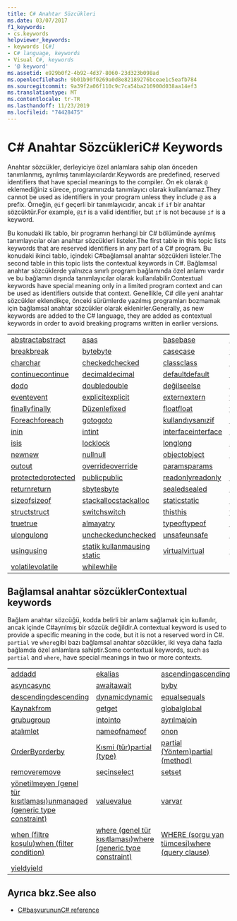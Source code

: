 ```yaml
---
title: C# Anahtar Sözcükleri
ms.date: 03/07/2017
f1_keywords:
- cs.keywords
helpviewer_keywords:
- keywords [C#]
- C# language, keywords
- Visual C#, keywords
- '@ keyword'
ms.assetid: e929b0f2-4b92-4d37-8060-23d323b098ad
ms.openlocfilehash: 9b01b90f0269a0d8e82189276bceae1c5eafb784
ms.sourcegitcommit: 9a39f2a06f110c9c7ca54ba216900d038aa14ef3
ms.translationtype: MT
ms.contentlocale: tr-TR
ms.lasthandoff: 11/23/2019
ms.locfileid: "74428475"
---
```

# <a name="c-keywords"></a><span data-ttu-id="f63d9-102">C# Anahtar Sözcükleri</span><span class="sxs-lookup"><span data-stu-id="f63d9-102">C# Keywords</span></span>

<span data-ttu-id="f63d9-103">Anahtar sözcükler, derleyiciye özel anlamlara sahip olan önceden tanımlanmış, ayrılmış tanımlayıcılardır.</span><span class="sxs-lookup"><span data-stu-id="f63d9-103">Keywords are predefined, reserved identifiers that have special meanings to the compiler.</span></span> <span data-ttu-id="f63d9-104">Ön ek olarak `@` eklemediğiniz sürece, programınızda tanımlayıcı olarak kullanılamaz.</span><span class="sxs-lookup"><span data-stu-id="f63d9-104">They cannot be used as identifiers in your program unless they include `@` as a prefix.</span></span> <span data-ttu-id="f63d9-105">Örneğin, `@if` geçerli bir tanımlayıcıdır, ancak `if` `if` bir anahtar sözcüktür.</span><span class="sxs-lookup"><span data-stu-id="f63d9-105">For example, `@if` is a valid identifier, but `if` is not because `if` is a keyword.</span></span>  
  
 <span data-ttu-id="f63d9-106">Bu konudaki ilk tablo, bir programın herhangi bir C# bölümünde ayrılmış tanımlayıcılar olan anahtar sözcükleri listeler.</span><span class="sxs-lookup"><span data-stu-id="f63d9-106">The first table in this topic lists keywords that are reserved identifiers in any part of a C# program.</span></span> <span data-ttu-id="f63d9-107">Bu konudaki ikinci tablo, içindeki C#bağlamsal anahtar sözcükleri listeler.</span><span class="sxs-lookup"><span data-stu-id="f63d9-107">The second table in this topic lists the contextual keywords in C#.</span></span> <span data-ttu-id="f63d9-108">Bağlamsal anahtar sözcüklerde yalnızca sınırlı program bağlamında özel anlamı vardır ve bu bağlamın dışında tanımlayıcılar olarak kullanılabilir.</span><span class="sxs-lookup"><span data-stu-id="f63d9-108">Contextual keywords have special meaning only in a limited program context and can be used as identifiers outside that context.</span></span> <span data-ttu-id="f63d9-109">Genellikle, C# dile yeni anahtar sözcükler eklendikçe, önceki sürümlerde yazılmış programları bozmamak için bağlamsal anahtar sözcükler olarak eklenirler.</span><span class="sxs-lookup"><span data-stu-id="f63d9-109">Generally, as new keywords are added to the C# language, they are added as contextual keywords in order to avoid breaking programs written in earlier versions.</span></span>  
  
|||||  
|---|---|---|---|  
|[<span data-ttu-id="f63d9-110">abstract</span><span class="sxs-lookup"><span data-stu-id="f63d9-110">abstract</span></span>](abstract.md)|[<span data-ttu-id="f63d9-111">as</span><span class="sxs-lookup"><span data-stu-id="f63d9-111">as</span></span>](../operators/type-testing-and-cast.md#as-operator)|[<span data-ttu-id="f63d9-112">base</span><span class="sxs-lookup"><span data-stu-id="f63d9-112">base</span></span>](base.md)|[<span data-ttu-id="f63d9-113">bool</span><span class="sxs-lookup"><span data-stu-id="f63d9-113">bool</span></span>](bool.md)|  
|[<span data-ttu-id="f63d9-114">break</span><span class="sxs-lookup"><span data-stu-id="f63d9-114">break</span></span>](break.md)|[<span data-ttu-id="f63d9-115">byte</span><span class="sxs-lookup"><span data-stu-id="f63d9-115">byte</span></span>](../builtin-types/integral-numeric-types.md)|[<span data-ttu-id="f63d9-116">case</span><span class="sxs-lookup"><span data-stu-id="f63d9-116">case</span></span>](switch.md)|[<span data-ttu-id="f63d9-117">yakalaya</span><span class="sxs-lookup"><span data-stu-id="f63d9-117">catch</span></span>](try-catch.md)|  
|[<span data-ttu-id="f63d9-118">char</span><span class="sxs-lookup"><span data-stu-id="f63d9-118">char</span></span>](../builtin-types/char.md)|[<span data-ttu-id="f63d9-119">checked</span><span class="sxs-lookup"><span data-stu-id="f63d9-119">checked</span></span>](checked.md)|[<span data-ttu-id="f63d9-120">class</span><span class="sxs-lookup"><span data-stu-id="f63d9-120">class</span></span>](class.md)|[<span data-ttu-id="f63d9-121">const</span><span class="sxs-lookup"><span data-stu-id="f63d9-121">const</span></span>](const.md)|  
|[<span data-ttu-id="f63d9-122">continue</span><span class="sxs-lookup"><span data-stu-id="f63d9-122">continue</span></span>](continue.md)|[<span data-ttu-id="f63d9-123">decimal</span><span class="sxs-lookup"><span data-stu-id="f63d9-123">decimal</span></span>](../builtin-types/floating-point-numeric-types.md)|[<span data-ttu-id="f63d9-124">default</span><span class="sxs-lookup"><span data-stu-id="f63d9-124">default</span></span>](default.md)|[<span data-ttu-id="f63d9-125">delegate</span><span class="sxs-lookup"><span data-stu-id="f63d9-125">delegate</span></span>](../builtin-types/reference-types.md)|  
|[<span data-ttu-id="f63d9-126">do</span><span class="sxs-lookup"><span data-stu-id="f63d9-126">do</span></span>](do.md)|[<span data-ttu-id="f63d9-127">double</span><span class="sxs-lookup"><span data-stu-id="f63d9-127">double</span></span>](../builtin-types/floating-point-numeric-types.md)|[<span data-ttu-id="f63d9-128">değilse</span><span class="sxs-lookup"><span data-stu-id="f63d9-128">else</span></span>](if-else.md)|[<span data-ttu-id="f63d9-129">enum</span><span class="sxs-lookup"><span data-stu-id="f63d9-129">enum</span></span>](enum.md)|  
|[<span data-ttu-id="f63d9-130">event</span><span class="sxs-lookup"><span data-stu-id="f63d9-130">event</span></span>](event.md)|[<span data-ttu-id="f63d9-131">explicit</span><span class="sxs-lookup"><span data-stu-id="f63d9-131">explicit</span></span>](../operators/user-defined-conversion-operators.md)|[<span data-ttu-id="f63d9-132">extern</span><span class="sxs-lookup"><span data-stu-id="f63d9-132">extern</span></span>](extern.md)|[<span data-ttu-id="f63d9-133">false</span><span class="sxs-lookup"><span data-stu-id="f63d9-133">false</span></span>](false-literal.md)|  
|[<span data-ttu-id="f63d9-134">finally</span><span class="sxs-lookup"><span data-stu-id="f63d9-134">finally</span></span>](try-finally.md)|[<span data-ttu-id="f63d9-135">Düzenle</span><span class="sxs-lookup"><span data-stu-id="f63d9-135">fixed</span></span>](fixed-statement.md)|[<span data-ttu-id="f63d9-136">float</span><span class="sxs-lookup"><span data-stu-id="f63d9-136">float</span></span>](../builtin-types/floating-point-numeric-types.md)|[<span data-ttu-id="f63d9-137">for</span><span class="sxs-lookup"><span data-stu-id="f63d9-137">for</span></span>](for.md)|  
|[<span data-ttu-id="f63d9-138">Foreach</span><span class="sxs-lookup"><span data-stu-id="f63d9-138">foreach</span></span>](foreach-in.md)|[<span data-ttu-id="f63d9-139">goto</span><span class="sxs-lookup"><span data-stu-id="f63d9-139">goto</span></span>](goto.md)|[<span data-ttu-id="f63d9-140">kullandıysanız</span><span class="sxs-lookup"><span data-stu-id="f63d9-140">if</span></span>](if-else.md)|[<span data-ttu-id="f63d9-141">implicit</span><span class="sxs-lookup"><span data-stu-id="f63d9-141">implicit</span></span>](../operators/user-defined-conversion-operators.md)|  
|[<span data-ttu-id="f63d9-142">in</span><span class="sxs-lookup"><span data-stu-id="f63d9-142">in</span></span>](in.md)|[<span data-ttu-id="f63d9-143">int</span><span class="sxs-lookup"><span data-stu-id="f63d9-143">int</span></span>](../builtin-types/integral-numeric-types.md)|[<span data-ttu-id="f63d9-144">interface</span><span class="sxs-lookup"><span data-stu-id="f63d9-144">interface</span></span>](interface.md)|[<span data-ttu-id="f63d9-145">internal</span><span class="sxs-lookup"><span data-stu-id="f63d9-145">internal</span></span>](internal.md)|
|[<span data-ttu-id="f63d9-146">is</span><span class="sxs-lookup"><span data-stu-id="f63d9-146">is</span></span>](is.md)|[<span data-ttu-id="f63d9-147">lock</span><span class="sxs-lookup"><span data-stu-id="f63d9-147">lock</span></span>](lock-statement.md)|[<span data-ttu-id="f63d9-148">long</span><span class="sxs-lookup"><span data-stu-id="f63d9-148">long</span></span>](../builtin-types/integral-numeric-types.md)|[<span data-ttu-id="f63d9-149">namespace</span><span class="sxs-lookup"><span data-stu-id="f63d9-149">namespace</span></span>](namespace.md)|
|[<span data-ttu-id="f63d9-150">new</span><span class="sxs-lookup"><span data-stu-id="f63d9-150">new</span></span>](../operators/new-operator.md)|[<span data-ttu-id="f63d9-151">null</span><span class="sxs-lookup"><span data-stu-id="f63d9-151">null</span></span>](null.md)|[<span data-ttu-id="f63d9-152">object</span><span class="sxs-lookup"><span data-stu-id="f63d9-152">object</span></span>](../builtin-types/reference-types.md)|[<span data-ttu-id="f63d9-153">operator</span><span class="sxs-lookup"><span data-stu-id="f63d9-153">operator</span></span>](../operators/operator-overloading.md)|
|[<span data-ttu-id="f63d9-154">out</span><span class="sxs-lookup"><span data-stu-id="f63d9-154">out</span></span>](out.md)|[<span data-ttu-id="f63d9-155">override</span><span class="sxs-lookup"><span data-stu-id="f63d9-155">override</span></span>](override.md)|[<span data-ttu-id="f63d9-156">params</span><span class="sxs-lookup"><span data-stu-id="f63d9-156">params</span></span>](params.md)|[<span data-ttu-id="f63d9-157">private</span><span class="sxs-lookup"><span data-stu-id="f63d9-157">private</span></span>](private.md)|
|[<span data-ttu-id="f63d9-158">protected</span><span class="sxs-lookup"><span data-stu-id="f63d9-158">protected</span></span>](protected.md)|[<span data-ttu-id="f63d9-159">public</span><span class="sxs-lookup"><span data-stu-id="f63d9-159">public</span></span>](public.md)|[<span data-ttu-id="f63d9-160">readonly</span><span class="sxs-lookup"><span data-stu-id="f63d9-160">readonly</span></span>](readonly.md)|[<span data-ttu-id="f63d9-161">ref</span><span class="sxs-lookup"><span data-stu-id="f63d9-161">ref</span></span>](ref.md)|
|[<span data-ttu-id="f63d9-162">return</span><span class="sxs-lookup"><span data-stu-id="f63d9-162">return</span></span>](return.md)|[<span data-ttu-id="f63d9-163">sbyte</span><span class="sxs-lookup"><span data-stu-id="f63d9-163">sbyte</span></span>](../builtin-types/integral-numeric-types.md)|[<span data-ttu-id="f63d9-164">sealed</span><span class="sxs-lookup"><span data-stu-id="f63d9-164">sealed</span></span>](sealed.md)|[<span data-ttu-id="f63d9-165">short</span><span class="sxs-lookup"><span data-stu-id="f63d9-165">short</span></span>](../builtin-types/integral-numeric-types.md)||
[<span data-ttu-id="f63d9-166">sizeof</span><span class="sxs-lookup"><span data-stu-id="f63d9-166">sizeof</span></span>](../operators/sizeof.md)|[<span data-ttu-id="f63d9-167">stackalloc</span><span class="sxs-lookup"><span data-stu-id="f63d9-167">stackalloc</span></span>](../operators/stackalloc.md)|[<span data-ttu-id="f63d9-168">static</span><span class="sxs-lookup"><span data-stu-id="f63d9-168">static</span></span>](static.md)|[<span data-ttu-id="f63d9-169">string</span><span class="sxs-lookup"><span data-stu-id="f63d9-169">string</span></span>](../builtin-types/reference-types.md)|
|[<span data-ttu-id="f63d9-170">struct</span><span class="sxs-lookup"><span data-stu-id="f63d9-170">struct</span></span>](struct.md)|[<span data-ttu-id="f63d9-171">switch</span><span class="sxs-lookup"><span data-stu-id="f63d9-171">switch</span></span>](switch.md)|[<span data-ttu-id="f63d9-172">this</span><span class="sxs-lookup"><span data-stu-id="f63d9-172">this</span></span>](this.md)|[<span data-ttu-id="f63d9-173">throw</span><span class="sxs-lookup"><span data-stu-id="f63d9-173">throw</span></span>](throw.md)|
|[<span data-ttu-id="f63d9-174">true</span><span class="sxs-lookup"><span data-stu-id="f63d9-174">true</span></span>](true-literal.md)|[<span data-ttu-id="f63d9-175">almaya</span><span class="sxs-lookup"><span data-stu-id="f63d9-175">try</span></span>](try-catch.md)|[<span data-ttu-id="f63d9-176">typeof</span><span class="sxs-lookup"><span data-stu-id="f63d9-176">typeof</span></span>](../operators/type-testing-and-cast.md#typeof-operator)|[<span data-ttu-id="f63d9-177">uint</span><span class="sxs-lookup"><span data-stu-id="f63d9-177">uint</span></span>](../builtin-types/integral-numeric-types.md)|
|[<span data-ttu-id="f63d9-178">ulong</span><span class="sxs-lookup"><span data-stu-id="f63d9-178">ulong</span></span>](../builtin-types/integral-numeric-types.md)|[<span data-ttu-id="f63d9-179">unchecked</span><span class="sxs-lookup"><span data-stu-id="f63d9-179">unchecked</span></span>](unchecked.md)|[<span data-ttu-id="f63d9-180">unsafe</span><span class="sxs-lookup"><span data-stu-id="f63d9-180">unsafe</span></span>](unsafe.md)|[<span data-ttu-id="f63d9-181">ushort</span><span class="sxs-lookup"><span data-stu-id="f63d9-181">ushort</span></span>](../builtin-types/integral-numeric-types.md)|
|[<span data-ttu-id="f63d9-182">using</span><span class="sxs-lookup"><span data-stu-id="f63d9-182">using</span></span>](using.md)|[<span data-ttu-id="f63d9-183">statik kullanma</span><span class="sxs-lookup"><span data-stu-id="f63d9-183">using static</span></span>](using-static.md)|[<span data-ttu-id="f63d9-184">virtual</span><span class="sxs-lookup"><span data-stu-id="f63d9-184">virtual</span></span>](virtual.md)|[<span data-ttu-id="f63d9-185">void</span><span class="sxs-lookup"><span data-stu-id="f63d9-185">void</span></span>](void.md)|
|[<span data-ttu-id="f63d9-186">volatile</span><span class="sxs-lookup"><span data-stu-id="f63d9-186">volatile</span></span>](volatile.md)|[<span data-ttu-id="f63d9-187">while</span><span class="sxs-lookup"><span data-stu-id="f63d9-187">while</span></span>](while.md)|

## <a name="contextual-keywords"></a><span data-ttu-id="f63d9-188">Bağlamsal anahtar sözcükler</span><span class="sxs-lookup"><span data-stu-id="f63d9-188">Contextual keywords</span></span>

 <span data-ttu-id="f63d9-189">Bağlam anahtar sözcüğü, kodda belirli bir anlamı sağlamak için kullanılır, ancak içinde C#ayrılmış bir sözcük değildir.</span><span class="sxs-lookup"><span data-stu-id="f63d9-189">A contextual keyword is used to provide a specific meaning in the code, but it is not a reserved word in C#.</span></span> <span data-ttu-id="f63d9-190">`partial` ve `where`gibi bazı bağlamsal anahtar sözcükler, iki veya daha fazla bağlamda özel anlamlara sahiptir.</span><span class="sxs-lookup"><span data-stu-id="f63d9-190">Some contextual keywords, such as `partial` and `where`, have special meanings in two or more contexts.</span></span>  
  
||||  
|---|---|---|  
|[<span data-ttu-id="f63d9-191">add</span><span class="sxs-lookup"><span data-stu-id="f63d9-191">add</span></span>](add.md)|[<span data-ttu-id="f63d9-192">ek</span><span class="sxs-lookup"><span data-stu-id="f63d9-192">alias</span></span>](extern-alias.md)|[<span data-ttu-id="f63d9-193">ascending</span><span class="sxs-lookup"><span data-stu-id="f63d9-193">ascending</span></span>](ascending.md)|
|[<span data-ttu-id="f63d9-194">async</span><span class="sxs-lookup"><span data-stu-id="f63d9-194">async</span></span>](async.md)|[<span data-ttu-id="f63d9-195">await</span><span class="sxs-lookup"><span data-stu-id="f63d9-195">await</span></span>](../operators/await.md)|[<span data-ttu-id="f63d9-196">by</span><span class="sxs-lookup"><span data-stu-id="f63d9-196">by</span></span>](by.md)|
|[<span data-ttu-id="f63d9-197">descending</span><span class="sxs-lookup"><span data-stu-id="f63d9-197">descending</span></span>](descending.md)|[<span data-ttu-id="f63d9-198">dynamic</span><span class="sxs-lookup"><span data-stu-id="f63d9-198">dynamic</span></span>](../builtin-types/reference-types.md)|[<span data-ttu-id="f63d9-199">equals</span><span class="sxs-lookup"><span data-stu-id="f63d9-199">equals</span></span>](equals.md)|
|[<span data-ttu-id="f63d9-200">Kaynak</span><span class="sxs-lookup"><span data-stu-id="f63d9-200">from</span></span>](from-clause.md)|[<span data-ttu-id="f63d9-201">get</span><span class="sxs-lookup"><span data-stu-id="f63d9-201">get</span></span>](get.md)|[<span data-ttu-id="f63d9-202">global</span><span class="sxs-lookup"><span data-stu-id="f63d9-202">global</span></span>](../operators/namespace-alias-qualifier.md)|
|[<span data-ttu-id="f63d9-203">grubu</span><span class="sxs-lookup"><span data-stu-id="f63d9-203">group</span></span>](group-clause.md)|[<span data-ttu-id="f63d9-204">into</span><span class="sxs-lookup"><span data-stu-id="f63d9-204">into</span></span>](into.md)|[<span data-ttu-id="f63d9-205">ayrılma</span><span class="sxs-lookup"><span data-stu-id="f63d9-205">join</span></span>](join-clause.md)|
|[<span data-ttu-id="f63d9-206">atalım</span><span class="sxs-lookup"><span data-stu-id="f63d9-206">let</span></span>](let-clause.md)|[<span data-ttu-id="f63d9-207">nameof</span><span class="sxs-lookup"><span data-stu-id="f63d9-207">nameof</span></span>](../operators/nameof.md)|[<span data-ttu-id="f63d9-208">on</span><span class="sxs-lookup"><span data-stu-id="f63d9-208">on</span></span>](on.md)|
|[<span data-ttu-id="f63d9-209">OrderBy</span><span class="sxs-lookup"><span data-stu-id="f63d9-209">orderby</span></span>](orderby-clause.md)|[<span data-ttu-id="f63d9-210">Kısmi (tür)</span><span class="sxs-lookup"><span data-stu-id="f63d9-210">partial (type)</span></span>](partial-type.md)|[<span data-ttu-id="f63d9-211">partial (Yöntem)</span><span class="sxs-lookup"><span data-stu-id="f63d9-211">partial (method)</span></span>](partial-method.md)|
|[<span data-ttu-id="f63d9-212">remove</span><span class="sxs-lookup"><span data-stu-id="f63d9-212">remove</span></span>](remove.md)|[<span data-ttu-id="f63d9-213">seçin</span><span class="sxs-lookup"><span data-stu-id="f63d9-213">select</span></span>](select-clause.md)|[<span data-ttu-id="f63d9-214">set</span><span class="sxs-lookup"><span data-stu-id="f63d9-214">set</span></span>](set.md)|
|[<span data-ttu-id="f63d9-215">yönetilmeyen (genel tür kısıtlaması)</span><span class="sxs-lookup"><span data-stu-id="f63d9-215">unmanaged (generic type constraint)</span></span>](where-generic-type-constraint.md)|[<span data-ttu-id="f63d9-216">value</span><span class="sxs-lookup"><span data-stu-id="f63d9-216">value</span></span>](value.md)|[<span data-ttu-id="f63d9-217">var</span><span class="sxs-lookup"><span data-stu-id="f63d9-217">var</span></span>](var.md)|
|[<span data-ttu-id="f63d9-218">when (filtre koşulu)</span><span class="sxs-lookup"><span data-stu-id="f63d9-218">when (filter condition)</span></span>](when.md)|[<span data-ttu-id="f63d9-219">where (genel tür kısıtlaması)</span><span class="sxs-lookup"><span data-stu-id="f63d9-219">where (generic type constraint)</span></span>](where-generic-type-constraint.md)|[<span data-ttu-id="f63d9-220">WHERE (sorgu yan tümcesi)</span><span class="sxs-lookup"><span data-stu-id="f63d9-220">where (query clause)</span></span>](where-clause.md)|
|[<span data-ttu-id="f63d9-221">yield</span><span class="sxs-lookup"><span data-stu-id="f63d9-221">yield</span></span>](yield.md)| | |
  
## <a name="see-also"></a><span data-ttu-id="f63d9-222">Ayrıca bkz.</span><span class="sxs-lookup"><span data-stu-id="f63d9-222">See also</span></span>

- [<span data-ttu-id="f63d9-223">C#başvurunun</span><span class="sxs-lookup"><span data-stu-id="f63d9-223">C# reference</span></span>](../index.md)

